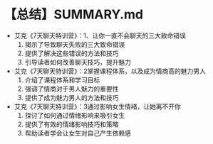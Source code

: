 # 【总结】SUMMARY.md

-   艾克《7天聊天特训营》：1、让你一直不会聊天的三大致命错误
    1.  揭示了导致聊天失败的三大致命错误
    2.  提供了解决这些错误的方法和技巧
    3.  引导读者如何改善聊天技巧，提升魅力
-   艾克《7天聊天特训营》：2掌握课程体系，以及成为情商高的魅力男人
    1.  介绍了课程体系和学习目标
    2.  强调了情商对于男人魅力的重要性
    3.  提供了成为魅力男人的方法和技巧
-   艾克《7天聊天特训营》：3通过影响女生情绪，让她离不开你
    1.  探讨了如何通过情绪影响来吸引女生
    2.  提供了有效的情绪影响技巧和策略
    3.  帮助读者学会让女生对自己产生依赖感